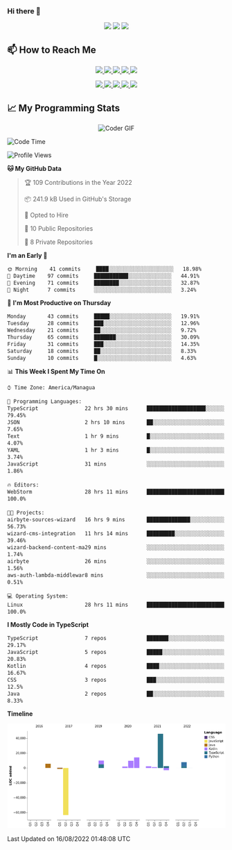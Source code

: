 ### Hi there 👋

<!--
**DevKenny/DevKenny** is a ✨ _special_ ✨ repository because its `README.md` (this file) appears on your GitHub profile.

Here are some ideas to get you started:

- 🔭 I’m currently working on ...
- 🌱 I’m currently learning ...
- 👯 I’m looking to collaborate on ...
- 🤔 I’m looking for help with ...
- 💬 Ask me about ...
- 📫 How to reach me: ...
- 😄 Pronouns: ...
- ⚡ Fun fact: ...
-->

<p align = "center">
  <img src="https://github-readme-stats.vercel.app/api?username=DevKenny&count_private=true&show_icons=true&theme=graywhite&line_height=30&hide_border=true">
  <img src="https://github-readme-stats.vercel.app/api/top-langs/?username=DevKenny&hide=html,css&theme=graywhite&hide_border=true">
  <img src="https://github-profile-summary-cards.vercel.app/api/cards/profile-details?username=DevKenny&theme=vue">
</p>

## 📫 How to Reach Me

<p align="center">
 <a href="https://devkenny.github.io">
  <img src="https://img.shields.io/badge/DevKenny-%23206A5D.svg?&style=for-the-badge&logo=jquery&logoColor=white" />
 </a>

 <a href="https://www.linkedin.com/in/hreal92">
  <img src="https://img.shields.io/badge/connect-%230077B5.svg?&style=for-the-badge&logo=linkedin&logoColor=white" />
 </a>

 <a href="https://join.skype.com/invite/IQ6gVADlpBSM">
  <img src="https://img.shields.io/badge/chat-%2300AFF0.svg?&style=for-the-badge&logo=skype&logoColor=white" />
 </a>

 <a href="mailto:realherrold@gmail.com">
  <img src="https://img.shields.io/badge/email-%23C14438.svg?&style=for-the-badge&logo=Gmail&logoColor=white" />
 </a>

 <a href="https://wa.me/50589517503">
  <img src="https://img.shields.io/badge/Whatsapp-%2300BFA5.svg?&style=for-the-badge&logo=Whatsapp&logoColor=white" />
 </a>
</p>

<p align="center">
  <a href="#">
    <img src="https://badges.pufler.dev/visits/DevKenny/DevKenny?style=flat-square&color=green&logo=github">
  </a>
  <a href="#">
    <img src="https://badges.pufler.dev/years/DevKenny?style=flat-square&color=green&logo=github">
  </a>
  <a href="#">
    <img src="https://badges.pufler.dev/repos/DevKenny?style=flat-square&color=green&logo=github">
  </a>
  <a href="#">
    <img src="https://badges.pufler.dev/gists/DevKenny?style=flat-square&color=green&logo=github">
  </a>
  <a href="#">
    <img src="https://badges.pufler.dev/commits/monthly/DevKenny?style=flat-square&color=green&logo=github">
  </a>
</p>

## 📈 My Programming Stats

<p align="center">
 <img src="https://www.mygo.ge/uploads/blog/1584023795.jpg" alt="Coder GIF" style="max-width:500px">
</p>

<!--START_SECTION:waka-->
![Code Time](http://img.shields.io/badge/Code%20Time-4%2C138%20hrs%2022%20mins-blue)

![Profile Views](http://img.shields.io/badge/Profile%20Views-0-blue)

**🐱 My GitHub Data** 

> 🏆 109 Contributions in the Year 2022
 > 
> 📦 241.9 kB Used in GitHub's Storage 
 > 
> 💼 Opted to Hire
 > 
> 📜 10 Public Repositories 
 > 
> 🔑 8 Private Repositories  
 > 
**I'm an Early 🐤** 

```text
🌞 Morning    41 commits     ████░░░░░░░░░░░░░░░░░░░░░   18.98% 
🌆 Daytime    97 commits     ███████████░░░░░░░░░░░░░░   44.91% 
🌃 Evening    71 commits     ████████░░░░░░░░░░░░░░░░░   32.87% 
🌙 Night      7 commits      ░░░░░░░░░░░░░░░░░░░░░░░░░   3.24%

```
📅 **I'm Most Productive on Thursday** 

```text
Monday       43 commits     █████░░░░░░░░░░░░░░░░░░░░   19.91% 
Tuesday      28 commits     ███░░░░░░░░░░░░░░░░░░░░░░   12.96% 
Wednesday    21 commits     ██░░░░░░░░░░░░░░░░░░░░░░░   9.72% 
Thursday     65 commits     ███████░░░░░░░░░░░░░░░░░░   30.09% 
Friday       31 commits     ███░░░░░░░░░░░░░░░░░░░░░░   14.35% 
Saturday     18 commits     ██░░░░░░░░░░░░░░░░░░░░░░░   8.33% 
Sunday       10 commits     █░░░░░░░░░░░░░░░░░░░░░░░░   4.63%

```


📊 **This Week I Spent My Time On** 

```text
⌚︎ Time Zone: America/Managua

💬 Programming Languages: 
TypeScript               22 hrs 30 mins      ███████████████████░░░░░░   79.45% 
JSON                     2 hrs 10 mins       ██░░░░░░░░░░░░░░░░░░░░░░░   7.65% 
Text                     1 hr 9 mins         █░░░░░░░░░░░░░░░░░░░░░░░░   4.07% 
YAML                     1 hr 3 mins         █░░░░░░░░░░░░░░░░░░░░░░░░   3.74% 
JavaScript               31 mins             ░░░░░░░░░░░░░░░░░░░░░░░░░   1.86%

🔥 Editors: 
WebStorm                 28 hrs 11 mins      █████████████████████████   100.0%

🐱‍💻 Projects: 
airbyte-sources-wizard   16 hrs 9 mins       ██████████████░░░░░░░░░░░   56.73% 
wizard-cms-integration   11 hrs 14 mins      █████████░░░░░░░░░░░░░░░░   39.46% 
wizard-backend-content-ma29 mins             ░░░░░░░░░░░░░░░░░░░░░░░░░   1.74% 
airbyte                  26 mins             ░░░░░░░░░░░░░░░░░░░░░░░░░   1.56% 
aws-auth-lambda-middlewar8 mins              ░░░░░░░░░░░░░░░░░░░░░░░░░   0.51%

💻 Operating System: 
Linux                    28 hrs 11 mins      █████████████████████████   100.0%

```

**I Mostly Code in TypeScript** 

```text
TypeScript               7 repos             ███████░░░░░░░░░░░░░░░░░░   29.17% 
JavaScript               5 repos             █████░░░░░░░░░░░░░░░░░░░░   20.83% 
Kotlin                   4 repos             ████░░░░░░░░░░░░░░░░░░░░░   16.67% 
CSS                      3 repos             ███░░░░░░░░░░░░░░░░░░░░░░   12.5% 
Java                     2 repos             ██░░░░░░░░░░░░░░░░░░░░░░░   8.33%

```


**Timeline**

![Chart not found](https://raw.githubusercontent.com/DevKenny/DevKenny/main/charts/bar_graph.png) 


 Last Updated on 16/08/2022 01:48:08 UTC
<!--END_SECTION:waka-->
